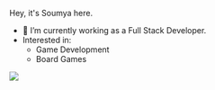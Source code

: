 Hey, it's Soumya here.

- 🔭 I’m currently working as a Full Stack Developer.
- Interested in:
  - Game Development
  - Board Games

<img src="https://github-readme-stats.vercel.app/api?username=ssn34&&show_icons=true&theme=github_dark_dimmed" />
